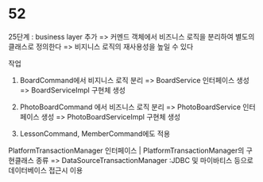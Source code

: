 # 52

25단계 : business layer 추가
=> 커멘드 객체에서 비즈니스 로직을 분리하여 별도의 클래스로 정의한다
=> 비지니스 로직의 재사용성을 높일 수 있다


작업
1) BoardCommand에서 비지니스 로직 분리
   => BoardService 인터페이스 생성
   => BoardServiceImpl 구현체 생성
      
2) PhotoBoardCommand 에서 비즈니스 로직 분리
   => PhotoBoardService 인터페이스 생성
   => PhotoBoardServiceImpl 구현체 생성

3) LessonCommand, MemberCommand에도 적용




PlatformTransactionManager 인터페이스
  |
  PlatformTransactionManager의 구현클래스 종류
   => DataSourceTransactionManager
      :JDBC 및 마이바티스 등으로 데이터베이스 접근시 이용
  
  
